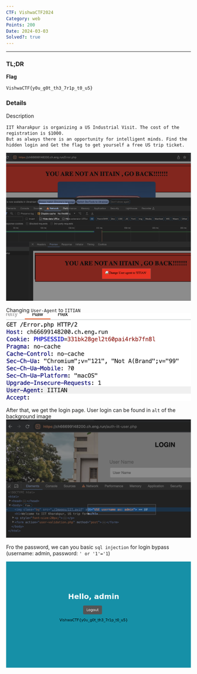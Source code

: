 ```yaml
---
CTF: VishwaCTF2024
Category: web
Points: 200
Date: 2024-03-03
Solved?: true
---
```

----
### TL;DR

**Flag**

```
VishwaCTF{y0u_g0t_th3_7r1p_t0_u5}
```


### Details

Description
```
IIT kharakpur is organizing a US Industrial Visit. The cost of the registration is $1000.
But as always there is an opportunity for intelligent minds. Find the hidden login and Get the flag to get yourself a free US trip ticket.
```


![](assets/img-1.png)

Changing `User-Agent` to `IITIAN`
![](assets/img-2.png) 

After that, we get the login page. User login can be found in `alt` of the background image
![](assets/img-3.png)

Fro the password, we can you basic `sql injection` for login bypass (username: admin, password: `' or '1'='1`)

![](assets/flag.png)
